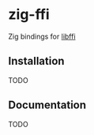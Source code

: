 # zig-ffi
Zig bindings for [libffi](https://github.com/libffi/libffi)

## Installation
TODO
## Documentation
TODO